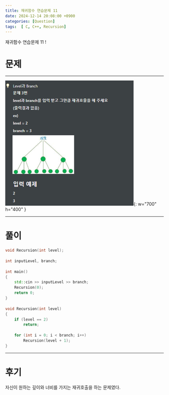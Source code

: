 ```yaml
---
title: 재귀함수 연습문제 11
date: 2024-12-14 20:08:00 +0900
categories: [Question]  
tags:  [ C, C++, Recursion]
---
```


재귀함수 연습문제 11 !

# 문제   
---------------------------------------

![Desktop View](/assets/img/Recursion11.png){: w="700" h="400" }

---------------------------------------

# 풀이

```c++
void Recursion(int level);

int inputLevel, branch;

int main()
{
    std::cin >> inputLevel >> branch;
    Recursion(0);
    return 0;
}

void Recursion(int level)
{
    if (level == 2)
        return;
    
    for (int i = 0; i < branch; i++)
        Recursion(level + 1);
}
```
---------------------------------------

# 후기

자신이 원하는 깊이와 너비를 가지는 재귀호출을 하는 문제였다.



